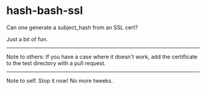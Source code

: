 # hash-bash-ssl
Can one generate a subject_hash from an SSL cert? 

Just a bit of fun.

----
Note to others: If you have a case where it doesn't work, add the certificate to the test directory with a pull request.

----
Note to self. Stop it now! No more tweeks.
